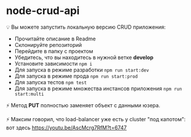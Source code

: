 # node-crud-api

💡 Вы можете запустить локальную версию CRUD приложения:

- Прочитайте описание в Readme
- Склонируйте репозиторий
- Перейдите в папку с проектом
- Убедитесь, что вы находитесь в нужной ветке **develop**
- Установите зависимости `npm i`
- Для запуска в режиме разработки `npm run start:dev`
- Для запуска в режиме прода `npm run start:prod`
- Для запуска тестов `npm test`
- Для запуска в режиме множества инстансов приложения `npm run start:multi`

⚡ Метод **PUT** полностью заменяет объект с данными юзера.

⚡ Максим говорил, что load-balancer уже есть у cluster "под капотом": вот здесь https://youtu.be/AscMcrg7RfM?t=6747 
